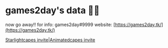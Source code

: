#  games2day's data 🐱‍🏍
  now go away!!
  for info:
  games2day#9999
  website: [https://games2day.tk/](https://games2day.tk/)
  
  [Starlightcapes invite](https://discord.gg/aawAb5TNfG)|[Animatedcapes invite](https://discord.gg/DW8tDFB6xc)
